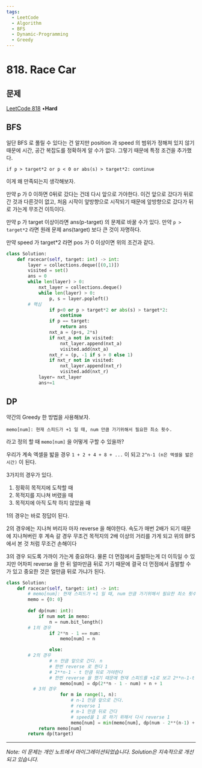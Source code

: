 ```yaml
---
tags:
  - LeetCode
  - Algorithm
  - BFS
  - Dynamic-Programming
  - Greedy
---
```


# 818. Race Car

## 문제

[LeetCode 818](https://leetcode.com/problems/race-car/) •**Hard**

## BFS

일단 BFS 로 풀릴 수 있다는 건 알지만 position 과 speed 의 범위가 정해져 있지 않기 때문에 시간, 공간 복잡도를 정확하게 알 수가 없다. 그렇기 때문에 특정 조건을 추가했다.

`if p > target*2 or p < 0 or abs(s) > target*2: continue`

이게 왜 만족되는지 생각해보자.

만약 p 가 0 이하면 0뒤로 갔다는 건데 다시 앞으로 가야한다. 이건 앞으로 갔다가 뒤로 간 것과 다른것이 없고, 처음 시작이 앞방향으로 시작되기 때문에 앞방향으로 갔다가 뒤로 가는게 무조건 이득이다.

만약 p 가 target 이상이라면 ans(p-target) 의 문제로 바꿀 수가 있다. 만약 `p > target*2` 라면 원래 문제 ans(target) 보다 큰 것이 자명하다.

만약 speed 가 target*2 라면 pos 가 0 이상이면 위의 조건과 같다.

```python
class Solution:
    def racecar(self, target: int) -> int:
        layer = collections.deque([(0,1)])
        visited = set()
        ans = 0
        while len(layer) > 0:
            nxt_layer = collections.deque()
            while len(layer) > 0:
                p, s = layer.popleft()
        # 핵심
                if p<0 or p > target*2 or abs(s) > target*2:
                    continue
                if p == target:
                    return ans
                nxt_a = (p+s, 2*s)
                if nxt_a not in visited:
                    nxt_layer.append(nxt_a)
                    visited.add(nxt_a)
                nxt_r = (p, -1 if s > 0 else 1)
                if nxt_r not in visited:
                    nxt_layer.append(nxt_r)
                    visited.add(nxt_r)
            layer= nxt_layer
            ans+=1
```

## DP

약간의 Greedy 한 방법을 사용해보자.

`memo[num]: 현재 스피드가 +1 일 때, num 만큼 가기위해서 필요한 최소 횟수.`

라고 정의 할 때 `memo[num]` 을 어떻게 구할 수 있을까?

우리가 계속 엑셀을 밟을 경우 `1 + 2 + 4 + 8 + ...` 이 되고 `2^n-1 (n은 엑셀을 밟은 시간)` 이 된다.

3가지의 경우가 있다.

1. 정확히 목적지에 도착할 때
2. 목적지를 지나쳐 버렸을 때
3. 목적지에 아직 도착 하지 않았을 때

1의 경우는 바로 정답이 된다.

2의 경우에는 지나쳐 버리자 마자 reverse 을 해야한다. 속도가 매번 2배가 되기 때문에 지나쳐버린 후 계속 갈 경우 무조건 목적지의 2배 이상의 거리를 가게 되고 위의 BFS 에서 본 것 처럼 무조건 손해이다

3의 경우 되도록 가까이 가는게 중요하다. 물론 더 먼점에서 출발하는게 더 이득일 수 있지만 어차피 reverse 을 한 뒤 얼마만큼 뒤로 가기 때문에 결국 더 먼점에서 출발할 수 가 있고 중요한 것은 얼만큼 뒤로 가냐가 된다.

```python
class Solution:
    def racecar(self, target: int) -> int:
        # memo[num]: 현재 스피드가 +1 일 때, num 만큼 가기위해서 필요한 최소 횟수.
        memo = {0: 0}
        
        def dp(num: int):
            if num not in memo:
                n = num.bit_length()
        # 1의 경우
                if 2**n - 1 == num: 
                    memo[num] = n

                else:
        # 2의 경우
                # n 만큼 앞으로 간다. n
                # 한번 reverse 로 한다 1
                # 2**n-1 - t 만큼 뒤로 가야한다
                # 한번 reverse 을 했기 때문에 현재 스피드를 +1로 보고 2**n-1-t 만큼 앞으로 전진한다고 생각한다
                    memo[num] = dp(2**n - 1 - num) + n + 1
          # 3의 경우
                    for m in range(1, n):
                        # n-1 만큼 앞으로 간다.
                        # reverse 1
                        # m-1 만큼 뒤로 간다
                        # speed을 1 로 하기 위해서 다시 reverse 1
                        memo[num] = min(memo[num], dp(num - 2**(n-1) + 2**(m-1)) + (n-1) +1 + (m-1) + 1)
            return memo[num]
        return dp(target)
```

---

*Note: 이 문제는 개인 노트에서 마이그레이션되었습니다. Solution은 지속적으로 개선되고 있습니다.*

